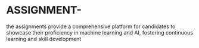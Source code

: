 # ASSIGNMENT-
the assignments provide a comprehensive platform for candidates to showcase their proficiency in machine learning and AI, fostering continuous learning and skill development
